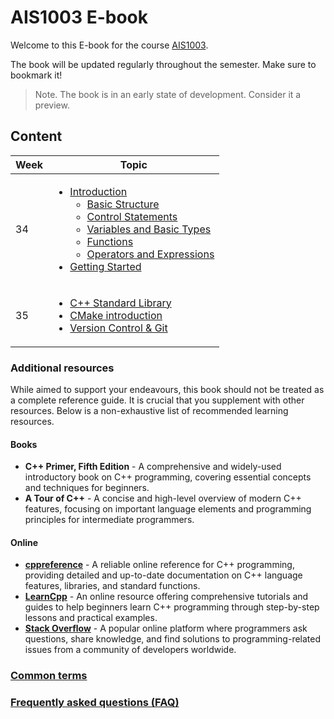 # AIS1003 E-book

Welcome to this E-book for the course [AIS1003](https://www.ntnu.no/studier/emner/AIS1003#tab=omEmnet).

The book will be updated regularly throughout the semester. Make sure to bookmark it! 

> Note. The book is in an early state of development. Consider it a preview.

## Content

| Week | Topic                                                                                                                                                                                                                                                                                                                                                                                                                  |
|------|------------------------------------------------------------------------------------------------------------------------------------------------------------------------------------------------------------------------------------------------------------------------------------------------------------------------------------------------------------------------------------------------------------------------|
|  34    | <ul><li> [Introduction](Chapter1/introduction.md) <ul><li>[Basic Structure](Chapter1/basic_structure.md)</li><li>[Control Statements](Chapter1/control_statements.md)</li><li>[Variables and Basic Types](Chapter1/variables.md)</li><li>[Functions](Chapter1/functions.md)</li><li>[Operators and Expressions](Chapter1/operators_expressions.md)</li></ul> <li>[Getting Started](getting_started.md)</li> </li></ul> |         
|  35    | <ul><li>[C++ Standard Library](Chapter2/standard_library.md) </li><li>[CMake introduction](Chapter2/cmake_intro.md)</li><li>[Version Control & Git](Chapter2/version_control.md)</li> </ul>                                                                                                                                                                                                                                                                                                                                                       |


### Additional resources

While aimed to support your endeavours, this book should not be treated as a complete reference guide. It is crucial that you supplement with other resources.
Below is a non-exhaustive list of recommended learning resources.

#### Books
- __C++ Primer, Fifth Edition__ - A comprehensive and widely-used introductory book on C++ programming, covering essential concepts and techniques for beginners. 
- __A Tour of C++__ - A concise and high-level overview of modern C++ features, focusing on important language elements and programming principles for intermediate programmers.

#### Online

- [__cppreference__](https://en.cppreference.com/w/) - A reliable online reference for C++ programming, providing detailed and up-to-date documentation on C++ language features, libraries, and standard functions.
- [__LearnCpp__](https://www.learncpp.com/) - An online resource offering comprehensive tutorials and guides to help beginners learn C++ programming through step-by-step lessons and practical examples.
- [__Stack Overflow__](https://stackoverflow.com/) - A popular online platform where programmers ask questions, share knowledge, and find solutions to programming-related issues from a community of developers worldwide.

### [Common terms](terms.md)

### [Frequently asked questions (FAQ)](faq.md)
